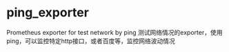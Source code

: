 # ping_exporter
 Prometheus exporter for test network by ping 
 测试网络情况的exporter，使用ping，可以监控特定http接口，或者百度等，监控网络波动情况